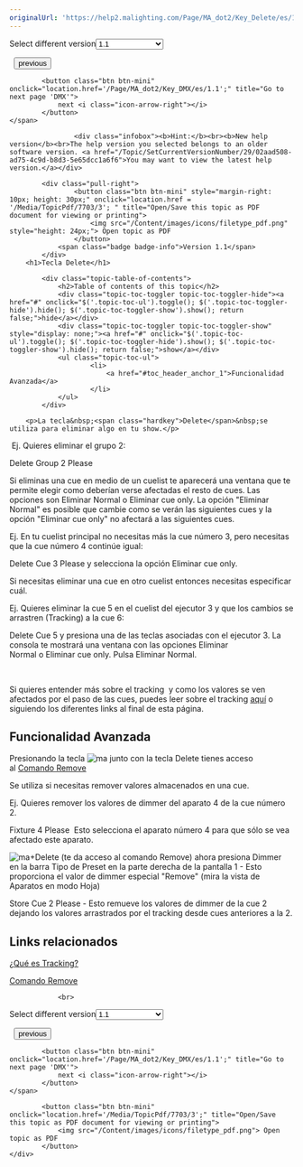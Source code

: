 ```yaml
---
originalUrl: 'https://help2.malighting.com/Page/MA_dot2/Key_Delete/es/1.1'
---
```


<div class="topic-navigation">

<div class="pull-right">
	<span class="pull-left">


<div class="pull-left">
<form action="/Topic/SetCurrentVersionNumber" class="form-inline" id="frmTagSelector" method="post">	<span class="form-mini">
		<div class="input-prepend"><span class="add-on">Select different version</span><select autocomplete="off" id="versionNumberId" name="versionNumberId" onchange="$(this).closest('#frmTagSelector').submit();" style="width: 120px;"><option value="">- latest -</option>
<option selected="selected" value="3">1.1</option>
<option value="7">1.2</option>
<option value="12">1.3</option>
<option value="16">1.5</option>
<option value="29">1.9</option>
</select></div>
		<input data-val="true" data-val-number="The field Int32 must be a number." data-val-required="The Int32 field is required." id="ProductId" name="ProductId" type="hidden" value="7">
		<input id="CurrentGuid" name="CurrentGuid" type="hidden" value="02aad508-ad75-4c9d-b8d3-5e65dcc1a6f6">
	</span>
</form></div>&nbsp;	</span>
	<span class="pull-right" style="white-space: nowrap;">
			<button class="btn btn-mini" onclick="location.href='/Page/MA_dot2/Key_Cue/es/1.1'; " title="Go to previous page 'Cue'">
				<i class="icon-arrow-left"></i> previous
			</button>

			<button class="btn btn-mini" onclick="location.href='/Page/MA_dot2/Key_DMX/es/1.1';" title="Go to next page 'DMX'">
				next <i class="icon-arrow-right"></i> 
			</button>
	</span>
</div>
<div class="clear-fix" style="margin-bottom: 10px"></div>
</div>

					<div class="infobox"><b>Hint:</b><br><b>New help version</b><br>The help version you selected belongs to an older software version. <a href="/Topic/SetCurrentVersionNumber/29/02aad508-ad75-4c9d-b8d3-5e65dcc1a6f6">You may want to view the latest help version.</a></div>

			<div class="pull-right">
					<button class="btn btn-mini" style="margin-right: 10px; height: 30px;" onclick="location.href = '/Media/TopicPdf/7703/3'; " title="Open/Save this topic as PDF document for viewing or printing">
						<img src="/Content/images/icons/filetype_pdf.png" style="height: 24px;"> Open topic as PDF
					</button>
				<span class="badge badge-info">Version 1.1</span>
			</div>
		<h1>Tecla Delete</h1>

			<div class="topic-table-of-contents">
				<h2>Table of contents of this topic</h2>
				<div class="topic-toc-toggler topic-toc-toggler-hide"><a href="#" onclick="$('.topic-toc-ul').toggle(); $('.topic-toc-toggler-hide').hide(); $('.topic-toc-toggler-show').show(); return false;">hide</a></div>
				<div class="topic-toc-toggler topic-toc-toggler-show" style="display: none;"><a href="#" onclick="$('.topic-toc-ul').toggle(); $('.topic-toc-toggler-hide').show(); $('.topic-toc-toggler-show').hide(); return false;">show</a></div>
				<ul class="topic-toc-ul">
						<li>
							<a href="#toc_header_anchor_1">Funcionalidad Avanzada</a>
						</li>
				</ul>
			</div>

		<p>La tecla&nbsp;<span class="hardkey">Delete</span>&nbsp;se utiliza para eliminar algo en tu show.</p>

<p>&nbsp;Ej. Quieres eliminar el grupo 2:</p>

<p><span class="hardkey">Delete</span> <span class="hardkey">Group</span> <span class="hardkey">2</span> <span class="hardkey">Please</span></p>

<p>Si eliminas una cue en medio de un cuelist te aparecerá una ventana que te permite elegir como deberían verse afectadas el resto de cues. Las opciones son&nbsp;<span class="softkey">Eliminar Normal</span>&nbsp;o&nbsp;<span class="softkey">Eliminar cue only</span>. La opción "Eliminar Normal" es posible que cambie como se verán las siguientes cues y la opción "Eliminar cue only" no afectará a las siguientes cues.</p>

<p>Ej. En tu cuelist principal no necesitas más la cue número 3, pero necesitas que la cue número 4 continúe igual:</p>

<p><span class="hardkey">Delete</span> <span class="hardkey">Cue</span> <span class="hardkey">3</span> <span class="hardkey">Please</span>&nbsp;y selecciona la opción&nbsp;<span class="softkey">Eliminar cue only</span>.</p>

<p>Si necesitas eliminar una cue en otro cuelist entonces necesitas especificar cuál.</p>

<p>Ej. Quieres eliminar la cue 5 en el cuelist del ejecutor 3 y que los cambios se arrastren (Tracking) a la cue 6:</p>

<p><span class="hardkey">Delete</span> <span class="hardkey">Cue</span> <span class="hardkey">5</span>&nbsp;y presiona una de las teclas asociadas con el ejecutor 3. La consola te mostrará una ventana con las opciones&nbsp;<span class="softkey">Eliminar Normal</span>&nbsp;o&nbsp;<span class="softkey">Eliminar cue only</span>. Pulsa&nbsp;<span class="softkey">Eliminar Normal</span>.</p>

<p>&nbsp;</p>

<p>Si quieres entender más sobre el tracking &nbsp;y como los valores se ven afectados por el paso de las cues, puedes leer sobre el tracking&nbsp;<a href="/Topic/dbf1ee09-43cb-48a1-9e9d-6d0bc5c8feb6">aquí</a>&nbsp;o siguiendo los diferentes links al final de esta página.</p>

<a name="toc_header_anchor_1" id="toc_header_anchor_1" class="topic-toc-item"></a><h2>Funcionalidad Avanzada</h2>

<p>Presionando la tecla&nbsp;<span class="hardkey"><img alt="ma" src="/Media/Mlg/ma.png"></span>&nbsp;junto con la tecla&nbsp;<span class="hardkey">Delete</span>&nbsp;tienes acceso al&nbsp;<a href="/Topic/fd313a7b-20a4-4cea-894b-68eb4cb4a61c">Comando Remove</a></p>

<p>Se utiliza si necesitas remover valores almacenados en una cue.</p>

<p>Ej. Quieres remover los valores de dimmer del aparato 4 de la cue número 2.</p>

<p><span class="hardkey">Fixture</span> <span class="hardkey">4</span> <span class="hardkey">Please</span>&nbsp; Esto selecciona el aparato número 4 para que sólo se vea afectado este aparato.</p>

<p><span class="hardkey"><img alt="ma" src="/Media/Mlg/ma.png"></span>+<span class="hardkey">Delete</span>&nbsp;(te da acceso al comando Remove) ahora presiona&nbsp;<span class="softkey">Dimmer</span>&nbsp; en la barra Tipo de Preset en la parte derecha de la pantalla 1 - Esto proporciona el valor de dimmer especial "Remove" (mira la vista de Aparatos en modo Hoja)</p>

<p><span class="hardkey">Store</span> <span class="hardkey">Cue</span> <span class="hardkey">2</span> <span class="hardkey">Please</span> - Esto remueve los valores de dimmer de la cue 2 dejando los valores arrastrados por el tracking desde cues anteriores a la 2.</p>

<a name="toc_header_anchor_2" id="toc_header_anchor_2" class="topic-toc-item"></a><h2>Links relacionados</h2>

<p><a href="/Topic/dbf1ee09-43cb-48a1-9e9d-6d0bc5c8feb6">¿Qué es Tracking?</a></p>

<p><a href="/Topic/fd313a7b-20a4-4cea-894b-68eb4cb4a61c">Comando Remove</a></p>


				<br>
<div class="topic-navigation">

<div class="pull-right">
	<span class="pull-left">


<div class="pull-left">
<form action="/Topic/SetCurrentVersionNumber" class="form-inline" id="frmTagSelector" method="post">	<span class="form-mini">
		<div class="input-prepend"><span class="add-on">Select different version</span><select autocomplete="off" id="versionNumberId" name="versionNumberId" onchange="$(this).closest('#frmTagSelector').submit();" style="width: 120px;"><option value="">- latest -</option>
<option selected="selected" value="3">1.1</option>
<option value="7">1.2</option>
<option value="12">1.3</option>
<option value="16">1.5</option>
<option value="29">1.9</option>
</select></div>
		<input data-val="true" data-val-number="The field Int32 must be a number." data-val-required="The Int32 field is required." id="ProductId" name="ProductId" type="hidden" value="7">
		<input id="CurrentGuid" name="CurrentGuid" type="hidden" value="02aad508-ad75-4c9d-b8d3-5e65dcc1a6f6">
	</span>
</form></div>&nbsp;	</span>
	<span class="pull-right" style="white-space: nowrap;">
			<button class="btn btn-mini" onclick="location.href='/Page/MA_dot2/Key_Cue/es/1.1'; " title="Go to previous page 'Cue'">
				<i class="icon-arrow-left"></i> previous
			</button>

			<button class="btn btn-mini" onclick="location.href='/Page/MA_dot2/Key_DMX/es/1.1';" title="Go to next page 'DMX'">
				next <i class="icon-arrow-right"></i> 
			</button>
	</span>
</div>
	<div class="clear-fix"></div>
	<div class="pull-right">
	
			<button class="btn btn-mini" onclick="location.href='/Media/TopicPdf/7703/3';" title="Open/Save this topic as PDF document for viewing or printing">
				<img src="/Content/images/icons/filetype_pdf.png"> Open topic as PDF
			</button>
	</div>
<div class="clear-fix" style="margin-bottom: 10px"></div>
</div>

	

